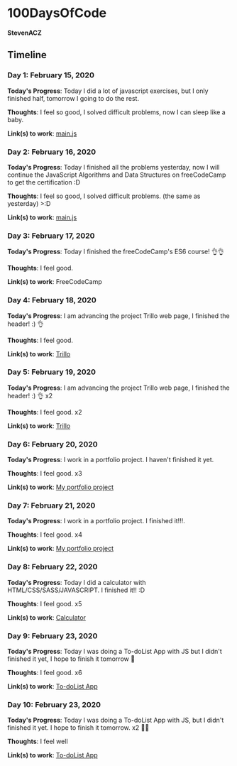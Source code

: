 # 100DaysOfCode

**StevenACZ**

## Timeline

### Day 1: February 15, 2020

**Today's Progress**: Today I did a lot of javascript exercises, but I only finished half, tomorrow I going to do the rest.

**Thoughts**: I feel so good, I solved difficult problems, now I can sleep like a baby. 

**Link(s) to work**: [main.js](https://github.com/StevenACZ/100DaysOfCode/blob/master/Days/Day%201/PachaQtec's%20JavaScript%20Problems/main.js)

### Day 2: February 16, 2020

**Today's Progress**: Today I finished all the problems yesterday, now I will continue the JavaScript Algorithms and Data Structures on freeCodeCamp to get the certification :D

**Thoughts**: I feel so good, I solved difficult problems. (the same as yesterday) >:D

**Link(s) to work**: [main.js](https://github.com/StevenACZ/100DaysOfCode/blob/master/Days/Day%202/PachaQtec's%20JavaScript%20Problems/main.js)

### Day 3: February 17, 2020

**Today's Progress**: Today I finished the freeCodeCamp's ES6 course! 👌👌

**Thoughts**: I feel good.

**Link(s) to work**: FreeCodeCamp

### Day 4: February 18, 2020

**Today's Progress**: I am advancing the project Trillo web page, I finished the header! :) 👌

**Thoughts**: I feel good.

**Link(s) to work**: [Trillo](https://stevenacz.github.io/Trillo/?#)

### Day 5: February 19, 2020

**Today's Progress**: I am advancing the project Trillo web page, I finished the header! :) 👌 x2

**Thoughts**: I feel good. x2

**Link(s) to work**: [Trillo](https://stevenacz.github.io/Trillo/?#)

### Day 6: February 20, 2020

**Today's Progress**: I work in a portfolio project. I haven't finished it yet.

**Thoughts**: I feel good. x3

**Link(s) to work**: [My portfolio project](https://github.com/StevenACZ/Portfolio_Dev)

### Day 7: February 21, 2020

**Today's Progress**: I work in a portfolio project. I finished it!!!.

**Thoughts**: I feel good. x4

**Link(s) to work**: [My portfolio project](https://github.com/StevenACZ/Portfolio_Dev)

### Day 8: February 22, 2020

**Today's Progress**: Today I did a calculator with HTML/CSS/SASS/JAVASCRIPT. I finished it!! :D

**Thoughts**: I feel good. x5

**Link(s) to work**: [Calculator](https://github.com/StevenACZ/CalculatorApp)

### Day 9: February 23, 2020

**Today's Progress**: Today I was doing a To-doList App with JS but I didn't finished it yet, I hope to finish it tomorrow 🙌

**Thoughts**: I feel good. x6

**Link(s) to work**: [To-doList App](https://github.com/StevenACZ/To-doList)

### Day 10: February 23, 2020

**Today's Progress**: Today I was doing a To-doList App with JS, but I didn't finished it yet. I hope to finish it tomorrow. x2 🤔😢

**Thoughts**: I feel well

**Link(s) to work**: [To-doList App](https://github.com/StevenACZ/To-doList)
